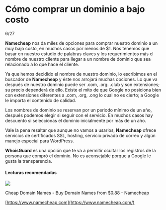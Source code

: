 # Cómo comprar un dominio a bajo costo

6/27



**Namecheap** nos da miles de opciones para comprar nuestro dominio a un muy bajo costo, en muchos casos por menos de $1. Nos tenemos que basar en nuestro estudio de palabras claves y los requerimientos más el nombre de nuestro cliente para llegar a un nombre de dominio que sea relacionado a lo que hace el cliente.

Ya que hemos decidido el nombre de nuestro dominio, lo escribimos en el buscador de **Namecheap** y éste nos arrojará muchas opciones. Lo que va después de nuestro dominio puede ser .com, .org. .club y son extensiones; su precio dependerá de ello. Existe el mito de que Google no posiciona bien con extensiones diferentes a .com, .org, .ong lo cual no es cierto; a Google le importa el contenido de calidad.

Los nombres de dominio se reservan por un periodo mínimo de un año, después podemos elegir si seguir con el servicio. En muchos casos hay descuento si seleccionas el dominio inicialmente por más de un año.

Vale la pena resaltar que aunque no vamos a usarlos, **Namecheap** ofrece servicios de certificados SSL, hosting, servicio privado de correo y algún manejo especial para WordPress.

**WhoisGuard** es una opción que te va a permitir ocultar los registros de la persona que compró el dominio. No es aconsejable porque a Google le gusta la transparencia.

#### Lecturas recomendadas



![](https://www.google.com/s2/favicons?domain=https://www.namecheap.com//assets/img/nc-icon/favicon.ico)

Cheap Domain Names - Buy Domain Names from $0.88 - Namecheap

[https://www.namecheap.com](https://www.namecheap.com/)
